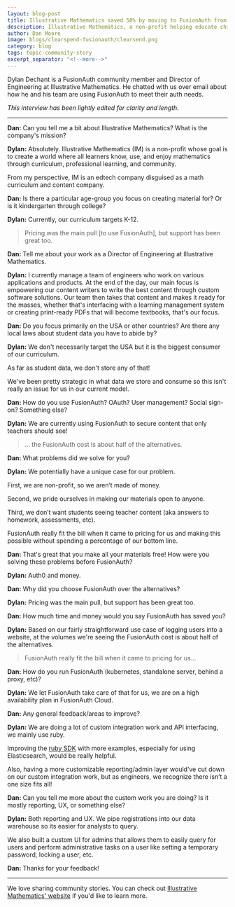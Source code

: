 ```yaml
---
layout: blog-post
title: Illustrative Mathematics saved 50% by moving to FusionAuth from Auth0
description: Illustrative Mathematics, a non-profit helping educate children about mathm, switched to FusionAuth and saved.
author: Dan Moore
image: blogs/clearspend-fusionauth/clearsend.png
category: blog
tags: topic-community-story 
excerpt_separator: "<!--more-->"
---
```


Dylan Dechant is a FusionAuth community member and Director of Engineering at Illustrative Mathematics. He chatted with us over email about how he and his team are using FusionAuth to meet their auth needs. 

<!--more-->

*This interview has been lightly edited for clarity and length.*

-------

**Dan:** Can you tell me a bit about Illustrative Mathematics? What is the company's mission?

**Dylan:** Absolutely. Illustrative Mathematics (IM) is a non-profit whose goal is to create a world where all learners know, use, and enjoy mathematics through curriculum, professional learning, and community.

From my perspective, IM is an edtech company disguised as a math curriculum and content company.

**Dan:** Is there a particular age-group you focus on creating material for? Or is it kindergarten through college? 

**Dylan:** Currently, our curriculum targets K-12.

> Pricing was the main pull [to use FusionAuth], but support has been great too.

**Dan:** Tell me about your work as a Director of Engineering at Illustrative Mathematics.

**Dylan:** I currently manage a team of engineers who work on various applications and products. At the end of the day, our main focus is empowering our content writers to write the best content through custom software solutions. Our team then takes that content and makes it ready for the masses, whether that's interfacing with a learning management system or creating print-ready PDFs that will become textbooks, that's our focus.

**Dan:** Do you focus primarily on the USA or other countries? Are there any local laws about student data you have to abide by?

**Dylan:** We don't necessarily target the USA but it is the biggest consumer of our curriculum. 

As far as student data, we don't store any of that! 

We've been pretty strategic in what data we store and consume so this isn't really an issue for us in our current model.

**Dan:** How do you use FusionAuth? OAuth? User management? Social sign-on? Something else?

**Dylan:** We are currently using FusionAuth to secure content that only teachers should see!

> ... the FusionAuth cost is about half of the alternatives.

**Dan:** What problems did we solve for you?

**Dylan:** We potentially have a unique case for our problem.

First, we are non-profit, so we aren’t made of money. 

Second, we pride ourselves in making our materials open to anyone. 

Third, we don’t want students seeing teacher content (aka answers to homework, assessments, etc).

FusionAuth really fit the bill when it came to pricing for us and making this possible without spending a percentage of our bottom line.

**Dan:** That's great that you make all your materials free! How were you solving these problems before FusionAuth?

**Dylan:** Auth0 and money.

**Dan:** Why did you choose FusionAuth over the alternatives?

**Dylan:** Pricing was the main pull, but support has been great too.

**Dan:** How much time and money would you say FusionAuth has saved you?

**Dylan:** Based on our fairly straightforward use case of logging users into a website, at the volumes we're seeing the FusionAuth cost is about half of the alternatives.

> FusionAuth really fit the bill when it came to pricing for us...

**Dan:** How do you run FusionAuth (kubernetes, standalone server, behind a proxy, etc)?

**Dylan:** We let FusionAuth take care of that for us, we are on a high availability plan in FusionAuth Cloud.

**Dan:** Any general feedback/areas to improve?

**Dylan:** We are doing a lot of custom integration work and API interfacing, we mainly use ruby.

Improving the [ruby SDK](https://fusionauth.io/docs/v1/tech/client-libraries/ruby) with more examples, especially for using Elasticsearch, would be really helpful.

Also, having a more customizable reporting/admin layer would’ve cut down on our custom integration work, but as engineers, we recognize there isn’t a one size fits all!

**Dan:** Can you tell me more about the custom work you are doing? Is it mostly reporting, UX, or something else?

**Dylan:** Both reporting and UX. We pipe registrations into our data warehouse so its easier for analysts to query. 

We also built a custom UI for admins that allows them to easily query for users and perform administrative tasks on a user like setting a temporary password, locking a user, etc.

**Dan:** Thanks for your feedback!

-------

We love sharing community stories. You can check out [Illustrative Mathematics' website](https://illustrativemathematics.org/) if you'd like to learn more. 

